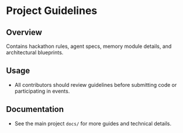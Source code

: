 # Project Guidelines

## Overview
Contains hackathon rules, agent specs, memory module details, and architectural blueprints.

## Usage
- All contributors should review guidelines before submitting code or participating in events.

## Documentation
- See the main project `docs/` for more guides and technical details.
